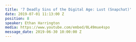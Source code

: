 ```yaml
---
title: '7 Deadly Sins of the Digital Age: Lust (Snapchat)'
date: 2019-07-01 11:13:00 Z
position: 8
speaker: Ethan Harrington
media: https://www.youtube.com/embed/0L49mue4spo
message_date: 2019-06-30 10:00:00 Z
---
```


